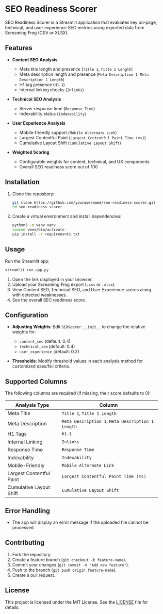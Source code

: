 # SEO Readiness Scorer

SEO Readiness Scorer is a Streamlit application that evaluates key on-page, technical, and user experience SEO metrics using exported data from Screaming Frog (CSV or XLSX).

## Features

- **Content SEO Analysis**

  - Meta title length and presence (`Title 1`, `Title 1 Length`)
  - Meta description length and presence (`Meta Description 1`, `Meta Description 1 Length`)
  - H1 tag presence (`H1-1`)
  - Internal linking checks (`Inlinks`)

- **Technical SEO Analysis**

  - Server response time (`Response Time`)
  - Indexability status (`Indexability`)

- **User Experience Analysis**

  - Mobile-friendly support (`Mobile Alternate Link`)
  - Largest Contentful Paint (`Largest Contentful Paint Time (ms)`)
  - Cumulative Layout Shift (`Cumulative Layout Shift`)

- **Weighted Scoring**

  - Configurable weights for content, technical, and UX components
  - Overall SEO readiness score out of 100

## Installation

1. Clone the repository:
   ```bash
   git clone https://github.com/yourusername/seo-readiness-scorer.git
   cd seo-readiness-scorer
   ```
2. Create a virtual environment and install dependencies:
   ```bash
   python3 -m venv venv
   source venv/bin/activate
   pip install -r requirements.txt
   ```

## Usage

Run the Streamlit app:

```bash
streamlit run app.py
```

1. Open the link displayed in your browser.
2. Upload your Screaming Frog export (`.csv` or `.xlsx`).
3. View Content SEO, Technical SEO, and User Experience scores along with detected weaknesses.
4. See the overall SEO readiness score.

## Configuration

- **Adjusting Weights**: Edit `SEOScorer.__init__` to change the relative weights for:

  - `content_seo` (default: 0.4)
  - `technical_seo` (default: 0.4)
  - `user_experience` (default: 0.2)

- **Thresholds**: Modify threshold values in each analysis method for customized pass/fail criteria.

## Supported Columns

The following columns are required (if missing, their score defaults to 0):

| Analysis Type            | Column                                            |
| ------------------------ | ------------------------------------------------- |
| Meta Title               | `Title 1`, `Title 1 Length`                       |
| Meta Description         | `Meta Description 1`, `Meta Description 1 Length` |
| H1 Tags                  | `H1-1`                                            |
| Internal Linking         | `Inlinks`                                         |
| Response Time            | `Response Time`                                   |
| Indexability             | `Indexability`                                    |
| Mobile-Friendly          | `Mobile Alternate Link`                           |
| Largest Contentful Paint | `Largest Contentful Paint Time (ms)`              |
| Cumulative Layout Shift  | `Cumulative Layout Shift`                         |

## Error Handling

- The app will display an error message if the uploaded file cannot be processed.

## Contributing

1. Fork the repository.
2. Create a feature branch (`git checkout -b feature-name`).
3. Commit your changes (`git commit -m "Add new feature"`).
4. Push to the branch (`git push origin feature-name`).
5. Create a pull request.

## License

This project is licensed under the MIT License. See the [LICENSE](LICENSE) file for details.

